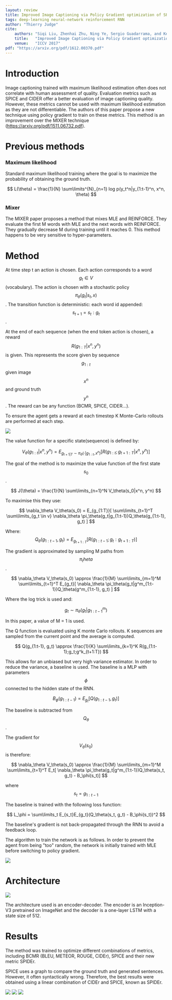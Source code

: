 ```yaml
---
layout: review
title: Improved Image Captioning via Policy Gradient optimization of SPIDEr
tags: deep-learning neural-network reinforcement RNN
author: "Thierry Judge"
cite:
    authors: "Siqi Liu, Zhenhai Zhu, Ning Ye, Sergio Guadarrama, and Kevin Murphy"
    title:   "Improved Image Captioning via Policy Gradient optimization of SPIDEr"
    venue:   "ICCV 2017"
pdf: "https://arxiv.org/pdf/1612.00370.pdf"
---
```



# Introduction

Image captioning trained with maximum likelihood estimation often does not correlate with human assessment of
quality. Evaluation metrics such as SPICE and CIDER offer a better evaluation of image captioning quality.
However, these metrics cannot be used with maximum likelihood estimation as they are not differentiable.
The authors of this paper propose a new technique using policy gradient to train on these metrics. This method is an improvement over the MIXER technique (https://arxiv.org/pdf/1511.06732.pdf).

# Previous methods

### Maximum likelihood

Standard maximum likelihood training where the goal is to maximize the probability of obtaining the ground truth.

$$
L(\theta) = \frac{1}{N} \sum\limits^{N}_{n=1} log p(y_t^n|y_{1:t-1}^n, x^n, \theta)
$$

### Mixer

The MIXER paper proposes a method that mixes MLE and REINFORCE. They evaluate the first M words with MLE and
the next words with REINFORCE. They gradually decrease M during training until it reaches 0. This method
happens to be very sensitive to hyper-parameters.

# Method

At time step t an action is chosen. Each action corresponds to a word $$g_t \in V$$(vocabulary). The action is
chosen with a stochastic policy $$\pi_\theta(g_t|s_t, x)$$. The transition function is deterministic: each
word id appended: $$s_{t+1} = s_t:g_t$$.

At the end of each sequence (when the end token action is chosen), a reward $$R(g_{1:T}|x^n, y^n)$$ is given.
This represents the score given by sequence $$g_{1:t}$$ given image $$x^n$$ and ground truth $$y^n$$. The reward can be any function (BCMR, SPICE, CIDER...).

To ensure the agent gets a reward at each timestep K Monte-Carlo rollouts are performed at each step.

![](/article/images/PolicyGradientImageCaptioning/fig1.jpg)

The value function for a specific state(sequence) is defined by:

$$
V_\theta(g_{1:t}|x^n, y^n) = E_{g_{t+1|T} \sim \pi_\theta(\cdot|g_{1:t}, x^n)} [R(g_{1:t};g_{t+1:T}|x^n, y^n)]
$$

The goal of the method is to maximize the value function of the first state $$s_0$$.

$$
J(\theta) = \frac{1}{N} \sum\limits_{n=1}^N V_\theta(s_0|x^n, y^n)
$$

To maximise this they use:

$$
\nabla_\theta V_\theta(s_0) = E_{g_{1:T}}[ \sum\limits_{t=1}^T \sum\limits_{g_t \in v} \nabla_\theta \pi_\theta(g_t|g_{1:t-1})Q_\theta(g_{1:t-1}, g_t) ]
$$

Where:
$$
Q_\theta(g_{1:t-1}, g_t) = E_{g_{t+1:T}}[ R(g_{1:t-1};g_t:g_{t+1:T}) ]
$$

The gradient is approximated by sampling M paths from $$\pi_theta$$.

$$
\nabla_\theta V_\theta(s_0) \approx \frac{1}{M} \sum\limits_{m=1}^M \sum\limits_{t=1}^T E_{g_t}[ \nabla_\theta
\pi_\theta(g_t|g^m_{1:t-1})Q_\theta(g^m_{1:t-1}, g_t) ]
$$

Where the log trick is used and:

$$g_t \sim \pi_\theta(g_t|g^m_{1:t-1})$$


In this paper, a value of M = 1 is used.

The Q function is evaluated using K monte Carlo rollouts. K sequences are sampled from the current point and
the average is computed.

$$
Q(g_{1:t-1}, g_t) \approx \frac{1}{K} \sum\limits_{k=1}^K R(g_{1:t-1};g_t;g^k_{t+1:T})
$$

This allows for an unbiased but very high variance estimator. In order to reduce the variance, a baseline is
used. The baseline is a MLP with parameters $$\phi$$ connected to the hidden state of the RNN.

$$
B_\phi(g_{1:t-1}) = E_{g_t}[Q(g_{1:t-1}, g_t)]
$$


The baseline is subtracted from $$Q_\theta$$.

The gradient for $$V_\theta(s_0)$$ is therefore:

$$
\nabla_\theta V_\theta(s_0) \approx \frac{1}{M} \sum\limits_{m=1}^M \sum\limits_{t=1}^T E_t[ \nabla_\theta
\pi_\theta(g_t|g^m_{1:t-1})Q_\theta(s_t, g_t) -  B_\phi(s_t)]
$$


where $$s_t = g_{1:t-1} $$

The baseline is trained with the following loss function:

$$
L_\phi = \sum\limits_t E_{s_t}E_{g_t}(Q_\theta(s_t, g_t) - B_\phi(s_t))^2
$$

The baseline's gradient is not back-propagated through the RNN to avoid a feedback loop.


The algorithm to train the network is as follows. In order to prevent the agent from being "too" random, the network is initially trained with MLE before switching to policy gradient.


![](/article/images/PolicyGradientImageCaptioning/algo1.jpg)


# Architecture

![](/article/images/PolicyGradientImageCaptioning/fig2.jpg)


The architecture used is an encoder-decoder. The encoder is an Inception-V3 pretrained on ImageNet and the decoder is a one-layer LSTM with a state size of 512.


# Results

The method was trained to optimize different combinations of metrics, including BCMR (BLEU, METEOR, ROUGE,
CIDEr), SPICE and their new metric SPIDEr.

SPICE uses a graph to compare the ground truth and generated sentences. However, it often syntactically wrong.
Therefore, the best results were obtained using a linear combination of CIDEr and SPICE, known as SPIDEr.

![](/article/images/PolicyGradientImageCaptioning/table1.jpg)
![](/article/images/PolicyGradientImageCaptioning/fig3.jpg)
![](/article/images/PolicyGradientImageCaptioning/table2.jpg)